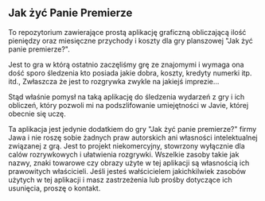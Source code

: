 ## Jak żyć Panie Premierze

To repozytorium zawierające prostą aplikację graficzną obliczającą ilość pieniędzy oraz miesięczne przychody i koszty dla gry planszowej "Jak żyć panie premierze?". 


Jest to gra w którą ostatnio zaczęliśmy grę ze znajomymi i wymaga ona dość sporo śledzenia kto posiada jakie dobra, koszty, kredyty numerki itp. itd., 
Zwłaszcza że jest to rozgrywka zwykle na jakiejś imprezie...

Stąd właśnie pomysł na taką aplikację do śledzenia wydarzeń z gry i ich obliczeń, który pozwoli mi na podszlifowanie umiejętności w Javie, której obecnie się uczę.

Ta aplikacja jest jedynie dodatkiem do gry "Jak żyć panie premierze?" firmy Jawa i nie roszę sobie żadnych praw autorskich ani własności intelektualnej związanej z grą.
Jest to projekt niekomercyjny, stowrzony wyłącznie dla calów rozrywkowych i ułatwienia rozgrywki.
Wszelkie zasoby takie jak nazwy, znaki towarowe czy obrazy użyte w tej aplikacji są własnością ich prawowitych właścicieli. 
Jeśli jesteś wałścicielem jakichkilwiek zasobów użytych w tej aplikacji i masz zastrzeżenia lub prośby dotyczące ich usunięcia, proszę o kontakt. 
